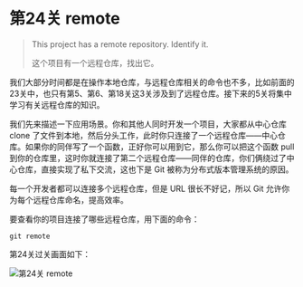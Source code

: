 
# 第24关 remote

> This project has a remote repository.  Identify it.
>
> 这个项目有一个远程仓库，找出它。

我们大部分时间都是在操作本地仓库，与远程仓库相关的命令也不多，比如前面的23关中，也只有第5、第6、第18关这3关涉及到了远程仓库。接下来的5关将集中学习有关远程仓库的知识。

我们先来描述一下应用场景。你和其他人同时开发一个项目，大家都从中心仓库 clone 了文件到本地，然后分头工作，此时你只连接了一个远程仓库——中心仓库。如果你的同伴写了一个函数，正好你可以用到它，那么你可以把这个函数 pull 到你的仓库里，这时你就连接了第二个远程仓库——同伴的仓库，你们俩绕过了中心仓库，直接实现了私下交流，这也下是 Git 被称为分布式版本管理系统的原因。

每一个开发者都可以连接多个远程仓库，但是 URL 很长不好记，所以 Git 允许你为每个远程仓库命名，提高效率。

要查看你的项目连接了哪些远程仓库，用下面的命令：

```shell
git remote
```

第24关过关画面如下：

![第24关 remote](images/level-24-remote.png)
